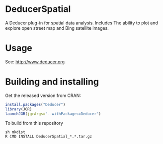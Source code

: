 # DeducerSpatial
A Deducer plug-in for spatial data analysis. Includes The ability to plot and explore open street map and Bing satellite images.

# Usage

See: http://www.deducer.org


# Building and installing
Get the released version from CRAN:

```R
install.packages("Deducer")
library(JGR)
launchJGR(jgrArgs="--withPackages=Deducer")
```

To build from this repository

```
sh mkdist
R CMD INSTALL DeducerSpatial_*.*.tar.gz
```